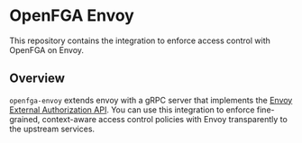 # OpenFGA Envoy

This repository contains the integration to enforce access control with OpenFGA on Envoy.

## Overview

`openfga-envoy` extends envoy with a gRPC server that implements the [Envoy External Authorization API](https://www.envoyproxy.io/docs/envoy/latest/intro/arch_overview/security/ext_authz_filter.html). You can use this integration to enforce fine-grained, context-aware access control policies with Envoy transparently to the upstream services.
